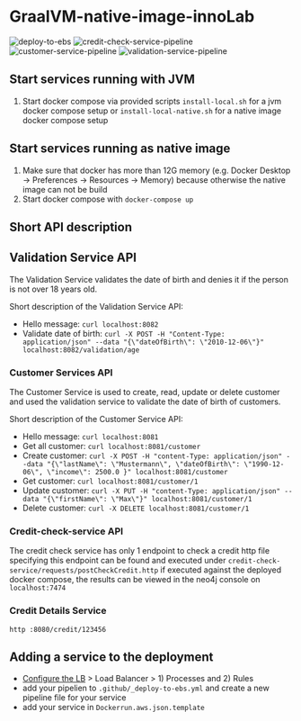 # GraalVM-native-image-innoLab
![deploy-to-ebs](https://github.com/senacor/GraalVM-native-image-innoLab/workflows/deploy-to-ebs/badge.svg)
![credit-check-service-pipeline](https://github.com/senacor/GraalVM-native-image-innoLab/workflows/credit-check-service-pipeline/badge.svg)
![customer-service-pipeline](https://github.com/senacor/GraalVM-native-image-innoLab/workflows/customer-service-pipeline/badge.svg)
![validation-service-pipeline](https://github.com/senacor/GraalVM-native-image-innoLab/workflows/validation-service-pipeline/badge.svg)

## Start services running with JVM

1. Start docker compose via provided scripts `install-local.sh` for a jvm docker compose setup or 
   `install-local-native.sh` for a native image docker compose setup


## Start services running as native image

1. Make sure that docker has more than 12G memory (e.g. Docker Desktop -> Preferences -> Resources -> Memory) because otherwise the native image can not be build
1. Start docker compose with `docker-compose up`

## Short API description

## Validation Service API
The Validation Service validates the date of birth and denies it if the person is not over 18 years old.

Short description of the Validation Service API:

- Hello message: `curl localhost:8082`
- Validate date of birth: `curl -X POST -H "Content-Type: application/json" --data "{\"dateOfBirth\": \"2010-12-06\"}" localhost:8082/validation/age`

### Customer Services API
The Customer Service is used to create, read, update or delete customer and used the validation service to validate the date of birth of customers.

Short description of the Customer Service API:

- Hello message: `curl localhost:8081`
- Get all customer: `curl localhost:8081/customer`
- Create customer: `curl -X POST -H "content-Type: application/json" --data "{\"lastName\": \"Mustermann\", \"dateOfBirth\": \"1990-12-06\", \"income\": 2500.0 }" localhost:8081/customer`
- Get customer: `curl localhost:8081/customer/1`
- Update customer: `curl -X PUT -H "content-Type: application/json" --data "{\"firstName\": \"Max\"}" localhost:8081/customer/1`
- Delete customer: `curl -X DELETE localhost:8081/customer/1`


### Credit-check-service API

The credit check service has only 1 endpoint to check a credit http file specifying this endpoint can be found and executed
under `credit-check-service/requests/postCheckCredit.http` if executed against the deployed docker compose, the results can be viewed in the neo4j console
on `localhost:7474`

### Credit Details Service

`http :8080/credit/123456`

## Adding a service to the deployment

* [Configure the LB](https://eu-central-1.console.aws.amazon.com/elasticbeanstalk/home?region=eu-central-1#/environment/configuration?applicationName=innolab-graalvm&environmentId=e-madijthum4) > Load Balancer > 1) Processes and 2) Rules
* add your pipelien to `.github/_deploy-to-ebs.yml` and create a new pipeline file for your service
* add your service in `Dockerrun.aws.json.template`
